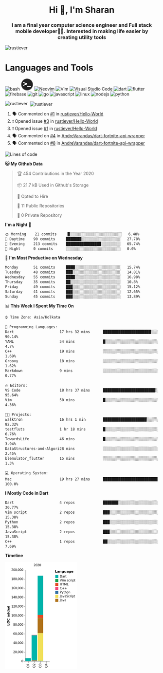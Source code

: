 <h1 align="center">Hi 👋, I'm Sharan</h1>
<h3 align="center">I am a final year computer science engineer and Full stack mobile developer👨‍💻. Interested in making life easier by creating utility tools</h3>


<p align="left"> <img src="https://komarev.com/ghpvc/?username=rustiever" alt="rustiever" /> </p>

<!-- * 🔭 I’m currently working on [Bridge](https://github.com/rustiever/bridge)

* 🌱 I’m currently learning **Flutter, Golang**

* 📫 How to reach me **sharanneeded@gmail.com**

* ⚡ Available for Freelance projects/internship opportunities. -->

# Languages and Tools

<p align="left">

  <img src="https://www.vectorlogo.zone/logos/gnu_bash/gnu_bash-icon.svg" alt="bash" width="40" height="40"/>

  <img src="https://raw.githubusercontent.com/github/explore/d92924b1d925bb134e308bd29c9de6c302ed3beb/topics/terminal/terminal.png" alt="Terminal" width="40" height="40"/> 

  <img src="https://www.vectorlogo.zone/logos/neovimio/neovimio-icon.svg" alt="Neovim" width="40" height="40"/> 
  
  <img src="https://www.vectorlogo.zone/logos/vim/vim-icon.svg" alt="Vim" width="40" height="40"/> 

  <img src="https://www.vectorlogo.zone/logos/visualstudio_code/visualstudio_code-icon.svg" alt="Visual Studio Code" width="40" height="40"/> 

  <img src="https://www.vectorlogo.zone/logos/dartlang/dartlang-icon.svg" alt="dart" width="40" height="40"/>

  <img src="https://www.vectorlogo.zone/logos/flutterio/flutterio-icon.svg" alt="flutter" width="40" height="40"/> 
  
  <img src="https://www.vectorlogo.zone/logos/firebase/firebase-icon.svg" alt="firebase" width="40" height="40"/>

  <img src="https://www.vectorlogo.zone/logos/git-scm/git-scm-icon.svg" alt="git" width="40" height="40"/> 

  <img src="https://devicons.github.io/devicon/devicon.git/icons/go/go-original.svg" alt="go" width="40" height="40"/>

  <img src="https://devicons.github.io/devicon/devicon.git/icons/javascript/javascript-original.svg" alt="javascript" width="40" height="40"/>
  
  <img src="https://devicons.github.io/devicon/devicon.git/icons/linux/linux-original.svg" alt="linux" width="40" height="40"/> 

  <img src="https://devicons.github.io/devicon/devicon.git/icons/nodejs/nodejs-original-wordmark.svg" alt="nodejs" width="40" height="40"/>

  <img src="https://devicons.github.io/devicon/devicon.git/icons/python/python-original.svg" alt="python" width="40" height="40"/>
  </p>
  <p> <img align="left" src="https://github-readme-stats.vercel.app/api/top-langs/?username=rustiever&layout=compact&hide=html" alt="rustiever" /></p>

  <p>&nbsp; <img align="center" src="https://github-readme-stats.vercel.app/api?username=rustiever&show_icons=true" alt="rustiever" /></p>

<!--START_SECTION:activity-->
1. 🗣 Commented on [#1](https://github.com/rustiever/Hello-World/issues/1) in [rustiever/Hello-World](https://github.com/rustiever/Hello-World)
2. ❗️ Opened issue [#3](https://github.com/rustiever/Hello-World/issues/3) in [rustiever/Hello-World](https://github.com/rustiever/Hello-World)
3. ❗️ Opened issue [#1](https://github.com/rustiever/Hello-World/issues/1) in [rustiever/Hello-World](https://github.com/rustiever/Hello-World)
4. 🗣 Commented on [#4](https://github.com/AndreVarandas/dart-fortnite-api-wrapper/issues/4) in [AndreVarandas/dart-fortnite-api-wrapper](https://github.com/AndreVarandas/dart-fortnite-api-wrapper)
5. 🗣 Commented on [#8](https://github.com/AndreVarandas/dart-fortnite-api-wrapper/issues/8) in [AndreVarandas/dart-fortnite-api-wrapper](https://github.com/AndreVarandas/dart-fortnite-api-wrapper)
<!--END_SECTION:activity-->

<!--START_SECTION:waka-->
![Lines of code](https://img.shields.io/badge/From%20Hello%20World%20I%27ve%20Written-6.7%20million%20lines%20of%20code-blue)

**🐱 My Github Data** 

> 🏆 454 Contributions in the Year 2020
 > 
> 📦 21.7 kB Used in Github's Storage 
 > 
> 💼 Opted to Hire
 > 
> 📜 11 Public Repositories
 > 
> 🔑 0 Private Repository 
 > 
**I'm a Night 🦉** 

```text
🌞 Morning    21 commits     █░░░░░░░░░░░░░░░░░░░░░░░░   6.48% 
🌆 Daytime    90 commits     ███████░░░░░░░░░░░░░░░░░░   27.78% 
🌃 Evening    213 commits    ████████████████░░░░░░░░░   65.74% 
🌙 Night      0 commits      ░░░░░░░░░░░░░░░░░░░░░░░░░   0.0%

```
📅 **I'm Most Productive on Wednesday** 

```text
Monday       51 commits     ████░░░░░░░░░░░░░░░░░░░░░   15.74% 
Tuesday      48 commits     ███░░░░░░░░░░░░░░░░░░░░░░   14.81% 
Wednesday    55 commits     ████░░░░░░░░░░░░░░░░░░░░░   16.98% 
Thursday     35 commits     ██░░░░░░░░░░░░░░░░░░░░░░░   10.8% 
Friday       49 commits     ███░░░░░░░░░░░░░░░░░░░░░░   15.12% 
Saturday     41 commits     ███░░░░░░░░░░░░░░░░░░░░░░   12.65% 
Sunday       45 commits     ███░░░░░░░░░░░░░░░░░░░░░░   13.89%

```


📊 **This Week I Spent My Time On** 

```text
⌚︎ Time Zone: Asia/Kolkata

💬 Programming Languages: 
Dart                     17 hrs 32 mins      ██████████████████████░░░   90.14% 
YAML                     54 mins             █░░░░░░░░░░░░░░░░░░░░░░░░   4.7% 
C++                      19 mins             ░░░░░░░░░░░░░░░░░░░░░░░░░   1.69% 
Groovy                   18 mins             ░░░░░░░░░░░░░░░░░░░░░░░░░   1.62% 
Markdown                 9 mins              ░░░░░░░░░░░░░░░░░░░░░░░░░   0.77%

🔥 Editors: 
VS Code                  18 hrs 37 mins      ████████████████████████░   95.64% 
Vim                      50 mins             █░░░░░░░░░░░░░░░░░░░░░░░░   4.36%

🐱‍💻 Projects: 
walktron                 16 hrs 1 min        ████████████████████░░░░░   82.32% 
testfluts                1 hr 18 mins        █░░░░░░░░░░░░░░░░░░░░░░░░   6.76% 
TowardsLife              46 mins             █░░░░░░░░░░░░░░░░░░░░░░░░   3.94% 
DataStructures-and-Algori28 mins             ░░░░░░░░░░░░░░░░░░░░░░░░░   2.45% 
blemulator_flutter       15 mins             ░░░░░░░░░░░░░░░░░░░░░░░░░   1.3%

💻 Operating System: 
Mac                      19 hrs 27 mins      █████████████████████████   100.0%

```

**I Mostly Code in Dart** 

```text
Dart                     4 repos             ███████░░░░░░░░░░░░░░░░░░   30.77% 
Vim script               2 repos             ███░░░░░░░░░░░░░░░░░░░░░░   15.38% 
Python                   2 repos             ███░░░░░░░░░░░░░░░░░░░░░░   15.38% 
JavaScript               2 repos             ███░░░░░░░░░░░░░░░░░░░░░░   15.38% 
C++                      1 repos             ██░░░░░░░░░░░░░░░░░░░░░░░   7.69%

```


**Timeline**

![Chart not found](https://github.com/rustiever/rustiever/blob/master/charts/bar_graph.png) 


<!--END_SECTION:waka-->